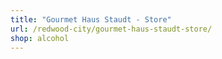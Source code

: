 ```yaml
---
title: "Gourmet Haus Staudt - Store"
url: /redwood-city/gourmet-haus-staudt-store/
shop: alcohol
---
```

